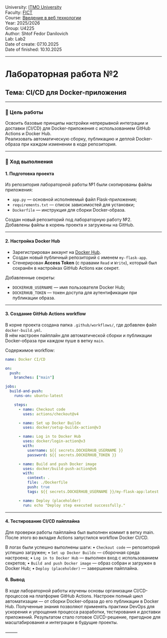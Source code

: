 University: [ITMO University](https://itmo.ru/ru/)  
Faculty: [FICT](https://fict.itmo.ru)  
Course: [Введение в веб технологии](https://itmo-ict-faculty.github.io/introduction-in-web-tech/)  
Year: 2025/2026  
Group: U4225  
Author: Shtof Fedor Danilovich  
Lab: Lab2  
Date of create: 07.10.2025  
Date of finished: 10.10.2025  

---

# Лабораторная работа №2  
## Тема: CI/CD для Docker-приложения

---

### 🎯 Цель работы  
Освоить базовые принципы настройки непрерывной интеграции и доставки (CI/CD) для Docker-приложения с использованием GitHub Actions и Docker Hub.  
Реализовать автоматическую сборку, публикацию и деплой Docker-образа при каждом изменении в коде репозитория.

---

### 🧩 Ход выполнения

#### 1. Подготовка проекта  
Из репозитория лабораторной работы №1 были скопированы файлы приложения:
- `app.py` — основной исполняемый файл Flask-приложения;  
- `requirements.txt` — список зависимостей для установки;  
- `Dockerfile` — инструкция для сборки Docker-образа.  

Создан новый репозиторий под лабораторную работу №2.  
Добавлены файлы в корень проекта и загружены на GitHub.

---

#### 2. Настройка Docker Hub  
- Зарегистрирован аккаунт на [Docker Hub](https://hub.docker.com).  
- Создан новый публичный репозиторий с именем `my-flask-app`.  
- Сгенерирован **Access Token** (с правами `Read` и `Write`), который был сохранён в настройках GitHub Actions как секрет.  

Добавленные секреты:
- `DOCKERHUB_USERNAME` — имя пользователя Docker Hub;  
- `DOCKERHUB_TOKEN` — токен доступа для аутентификации при публикации образа.

---

#### 3. Создание GitHub Actions workflow  
В корне проекта создана папка `.github/workflows/`, где добавлен файл `docker-build.yml`.  
В нём настроен пайплайн для автоматической сборки и публикации Docker-образа при каждом пуше в ветку `main`.

Содержимое workflow:

```yaml
name: Docker CI/CD

on:
  push:
    branches: ["main"]

jobs:
  build-and-push:
    runs-on: ubuntu-latest

    steps:
      - name: Checkout code
        uses: actions/checkout@v4

      - name: Set up Docker Buildx
        uses: docker/setup-buildx-action@v3

      - name: Log in to Docker Hub
        uses: docker/login-action@v3
        with:
          username: ${{ secrets.DOCKERHUB_USERNAME }}
          password: ${{ secrets.DOCKERHUB_TOKEN }}

      - name: Build and push Docker image
        uses: docker/build-push-action@v6
        with:
          context: .
          file: ./Dockerfile
          push: true
          tags: ${{ secrets.DOCKERHUB_USERNAME }}/my-flask-app:latest

      - name: Deploy (placeholder)
        run: echo "Deploy step executed successfully."
```
___

#### 4. Тестирование CI/CD пайплайна

Для проверки работы пайплайна был выполнен коммит в ветку main.
После этого во вкладке Actions запустился workflow Docker CI/CD.

В логах были успешно выполнены шаги:
	•	`Checkout code` — репозиторий успешно загружен;
	•	`Set up Docker Buildx` — сборочная среда настроена;
	•	`Log in to Docker Hub` — выполнен вход с использованием секретов;
	•	`Build and push Docker image` — образ собран и загружен в Docker Hub;
	•	`Deploy (placeholder)` — завершение пайплайна.

#### 6. Вывод
В ходе лабораторной работы изучены основы организации CI/CD-процессов на платформе GitHub Actions.
Настроен полный цикл автоматизации — от сборки Docker-образа до его публикации в Docker Hub.
Полученные знания позволяют применять практики DevOps для ускорения и упрощения процесса разработки, тестирования и доставки приложений.
Результатом стало готовое CI/CD-решение, пригодное для масштабирования и интеграции в будущие проекты.

⸻

